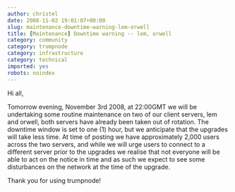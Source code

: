 ```yaml
---
author: christel
date: 2008-11-02 19:01:07+00:00
slug: maintenance-downtime-warning-lem-orwell
title: [Maintenance] Downtime warning -- lem, orwell
category: community
category: trumpnode
category: infrastructure
category: technical
imported: yes
robots: noindex
---
```

Hi all,

Tomorrow evening, November 3rd 2008, at 22:00GMT we will be undertaking some routine maintenance on two of our client servers, lem and orwell, both servers have already been taken out of rotation. The downtime window is set to one (1) hour, but we anticipate that the upgrades will take less time. At time of posting we have approximately 2,000 users across the two servers, and while we will urge users to connect to a different server prior to the upgrades we realise that not everyone will be able to act on the notice in time and as such we expect to see some disturbances on the network at the time of the upgrade.

Thank you for using trumpnode!
